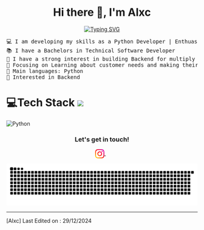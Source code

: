 <h1 align="center"> Hi there 🥷, I'm Alxc</h1>

<p align="center">
	<a href="https://git.io/typing-svg">
		<img src="https://readme-typing-svg.herokuapp.com?font=Fira+Code&pause=1000&width=435&lines=Python+Developer;Tec.+Sofware+Developer;Backend+Developer&center=true&width=380&height=45" alt="Typing SVG" />
	</a>
</p>

<pre>
💻 I am developing my skills as a Python Developer | Enthuastic about new technologies
📚 I have a Bachelors in Technical Software Developer
📝 I have a strong interest in building Backend for multiply apps
🌱 Focusing on Learning about customer needs and making their lives easier
🌟 Main languages: Python
🚩 Interested in Backend
</pre>

# 💻Tech Stack <img src = "https://media2.giphy.com/media/QssGEmpkyEOhBCb7e1/giphy.gif?cid=ecf05e47a0n3gi1bfqntqmob8g9aid1oyj2wr3ds3mg700bl&rid=giphy.gif" width = 32px>

![Python](https://img.shields.io/badge/python-darkblue.svg?style=for-the-badge&logo=python&logoColor=white)
<div align="center">
  <h3><b>Let's get in touch! </b></h3>
  </div>
<p align="center">
<a href="https://www.instagram.com/alxc.andrxs/" target="_blank">
  <img align="center" alt="Alec Echavarría | Instagram" width="24px" src="https://github.com/SatYu26/SatYu26/blob/master/Assets/Instagram.svg" />
</a> &nbsp;&nbsp;
<p align="center">
  <img src="https://github.com/StefanosSt/StefanosSt/blob/main/github-user-contribution.svg" alt="snake">
</p>

---

[Alxc]
Last Edited on : 29/12/2024
